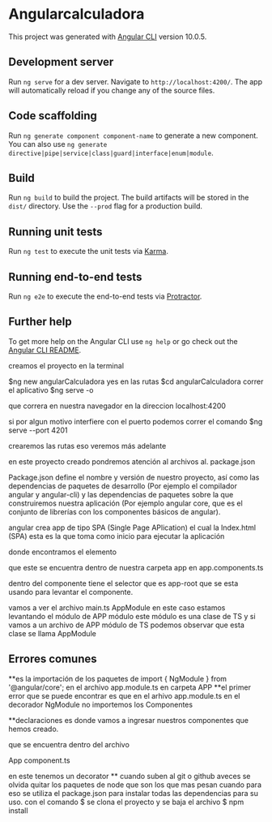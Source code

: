 # Angularcalculadora

This project was generated with [Angular CLI](https://github.com/angular/angular-cli) version 10.0.5.

## Development server

Run `ng serve` for a dev server. Navigate to `http://localhost:4200/`. The app will automatically reload if you change any of the source files.

## Code scaffolding

Run `ng generate component component-name` to generate a new component. You can also use `ng generate directive|pipe|service|class|guard|interface|enum|module`.

## Build

Run `ng build` to build the project. The build artifacts will be stored in the `dist/` directory. Use the `--prod` flag for a production build.

## Running unit tests

Run `ng test` to execute the unit tests via [Karma](https://karma-runner.github.io).

## Running end-to-end tests

Run `ng e2e` to execute the end-to-end tests via [Protractor](http://www.protractortest.org/).

## Further help

To get more help on the Angular CLI use `ng help` or go check out the [Angular CLI README](https://github.com/angular/angular-cli/blob/master/README.md).

creamos el proyecto en la terminal

$ng new angularCalculadora
yes en las rutas 
$cd angularCalculadora
correr el aplicativo
$ng serve -o

que correra en nuestra navegador en la direccion 
localhost:4200

si por algun motivo interfiere con el puerto podemos correr el comando 
$ng serve --port 4201

crearemos las rutas eso veremos más adelante 

en este proyecto creado pondremos atención al archivos al.
 package.json

Package.json define el nombre y versión de nuestro proyecto, 
así como las dependencias de paquetes de desarrollo
 (Por ejemplo el compilador angular y angular-cli) y 
las dependencias de paquetes sobre la que construiremos nuestra aplicación 
(Por ejemplo angular core, que es el conjunto de librerías con los componentes 
básicos de angular).



angular crea app de tipo SPA (Single Page APlication) 
 el cual la 
Index.html (SPA) esta es la que toma como inicio para ejecutar la aplicación

donde encontramos el elemento
  <app-root></app-root>


que este se encuentra dentro de nuestra carpeta app en app.components.ts

dentro del componente tiene el selector que es app-root que se esta usando para 
levantar el componente.

vamos a ver el archivo main.ts
AppModule en este caso estamos levantando el módulo de APP módulo este módulo es una
clase de TS y si vamos a un archivo de APP módulo de TS podemos observar que esta 
clase se llama AppModule


## Errores comunes 
**es la importación de los paquetes de import { NgModule } from '@angular/core'; en el 
archivo app.module.ts  en carpeta APP
**el primer error que se puede encontrar es que en el arhivo app.module.ts en el 
decorador NgModule no importemos los Componentes  

**declaraciones es donde vamos a ingresar nuestros componentes que hemos creado.

que se encuentra dentro del archivo 

App component.ts

en este tenemos un decorator
** cuando suben al git o github aveces se olvida quitar los paquetes de node que son los que mas pesan 
cuando para eso se utiliza el package.json para instalar todas las dependencias 
para su uso. con el comando
$ se clona el proyecto y se baja el archivo
$ npm install

